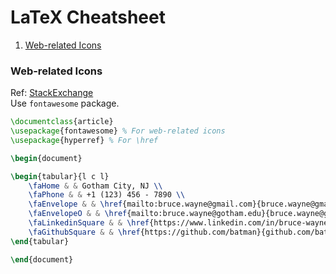# LaTeX Cheatsheet
1. [Web-related Icons](#web-related-icons)

### Web-related Icons
Ref: [StackExchange](https://tex.stackexchange.com/questions/190927/linkedin-logo-in-latex)  
Use `fontawesome` package.
``` latex
\documentclass{article}
\usepackage{fontawesome} % For web-related icons
\usepackage{hyperref} % For \href

\begin{document}

\begin{tabular}{l c l}
	\faHome & & Gotham City, NJ \\
	\faPhone & & +1 (123) 456 - 7890 \\
	\faEnvelope & & \href{mailto:bruce.wayne@gmail.com}{bruce.wayne@gmail.com} \\
	\faEnvelopeO & & \href{mailto:bruce.wayne@gotham.edu}{bruce.wayne@gotham.edu} \\
	\faLinkedinSquare & & \href{https://www.linkedin.com/in/bruce-wayne/}{linkedin.com/in/bruce-wayne/} \\
	\faGithubSquare & & \href{https://github.com/batman}{github.com/batman}
\end{tabular}

\end{document}

```

